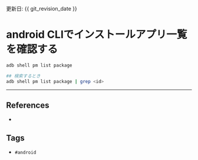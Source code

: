 更新日: {{ git_revision_date }}

# android CLIでインストールアプリ一覧を確認する
```sh
adb shell pm list package

## 検索するとき
adb shell pm list package | grep <id>
```

---
## References
- 

## Tags
- `#android` 